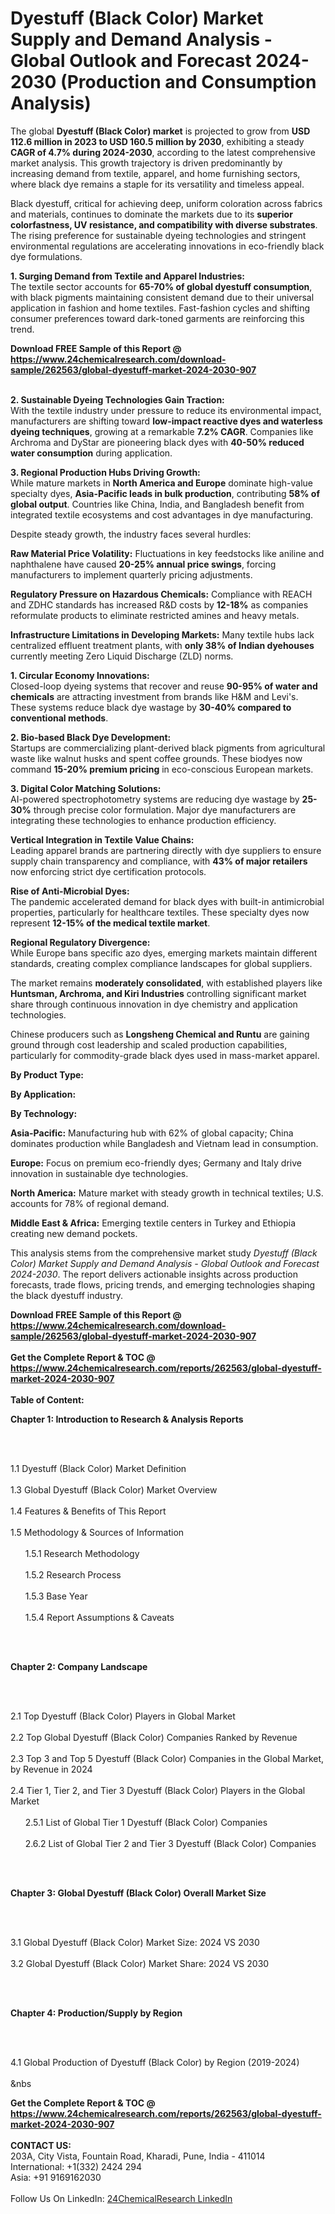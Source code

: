 <h1>Dyestuff (Black Color) Market Supply and Demand Analysis - Global Outlook and Forecast 2024-2030 (Production and Consumption Analysis)</h1><p>The global <strong>Dyestuff (Black Color) market</strong> is projected to grow from <strong>USD 112.6 million in 2023 to USD 160.5 million by 2030</strong>, exhibiting a steady <strong>CAGR of 4.7% during 2024-2030</strong>, according to the latest comprehensive market analysis. This growth trajectory is driven predominantly by increasing demand from textile, apparel, and home furnishing sectors, where black dye remains a staple for its versatility and timeless appeal.</p><p>Black dyestuff, critical for achieving deep, uniform coloration across fabrics and materials, continues to dominate the markets due to its <strong>superior colorfastness, UV resistance, and compatibility with diverse substrates</strong>. The rising preference for sustainable dyeing technologies and stringent environmental regulations are accelerating innovations in eco-friendly black dye formulations.</p><p><strong>1. Surging Demand from Textile and Apparel Industries:</strong><br>
The textile sector accounts for <strong>65-70% of global dyestuff consumption</strong>, with black pigments maintaining consistent demand due to their universal application in fashion and home textiles. Fast-fashion cycles and shifting consumer preferences toward dark-toned garments are reinforcing this trend.</p><div><b>Download FREE Sample of this Report @ 
            <a href="https://www.24chemicalresearch.com/download-sample/262563/global-dyestuff-market-2024-2030-907">
            https://www.24chemicalresearch.com/download-sample/262563/global-dyestuff-market-2024-2030-907</a></b></div><br><p><strong>2. Sustainable Dyeing Technologies Gain Traction:</strong><br>
With the textile industry under pressure to reduce its environmental impact, manufacturers are shifting toward <strong>low-impact reactive dyes and waterless dyeing techniques</strong>, growing at a remarkable <strong>7.2% CAGR</strong>. Companies like Archroma and DyStar are pioneering black dyes with <strong>40-50% reduced water consumption</strong> during application.</p><p><strong>3. Regional Production Hubs Driving Growth:</strong><br>
While mature markets in <strong>North America and Europe</strong> dominate high-value specialty dyes, <strong>Asia-Pacific leads in bulk production</strong>, contributing <strong>58% of global output</strong>. Countries like China, India, and Bangladesh benefit from integrated textile ecosystems and cost advantages in dye manufacturing.</p><p>Despite steady growth, the industry faces several hurdles:</p><p><strong>Raw Material Price Volatility:</strong> Fluctuations in key feedstocks like aniline and naphthalene have caused <strong>20-25% annual price swings</strong>, forcing manufacturers to implement quarterly pricing adjustments.</p><p><strong>Regulatory Pressure on Hazardous Chemicals:</strong> Compliance with REACH and ZDHC standards has increased R&amp;D costs by <strong>12-18%</strong> as companies reformulate products to eliminate restricted amines and heavy metals.</p><p><strong>Infrastructure Limitations in Developing Markets:</strong> Many textile hubs lack centralized effluent treatment plants, with <strong>only 38% of Indian dyehouses</strong> currently meeting Zero Liquid Discharge (ZLD) norms.</p><p><strong>1. Circular Economy Innovations:</strong><br>
Closed-loop dyeing systems that recover and reuse <strong>90-95% of water and chemicals</strong> are attracting investment from brands like H&amp;M and Levi's. These systems reduce black dye wastage by <strong>30-40% compared to conventional methods</strong>.</p><p><strong>2. Bio-based Black Dye Development:</strong><br>
Startups are commercializing plant-derived black pigments from agricultural waste like walnut husks and spent coffee grounds. These biodyes now command <strong>15-20% premium pricing</strong> in eco-conscious European markets.</p><p><strong>3. Digital Color Matching Solutions:</strong><br>
AI-powered spectrophotometry systems are reducing dye wastage by <strong>25-30%</strong> through precise color formulation. Major dye manufacturers are integrating these technologies to enhance production efficiency.</p><p><strong>Vertical Integration in Textile Value Chains:</strong><br>
	Leading apparel brands are partnering directly with dye suppliers to ensure supply chain transparency and compliance, with <strong>43% of major retailers</strong> now enforcing strict dye certification protocols.</p><p><strong>Rise of Anti-Microbial Dyes:</strong><br>
	The pandemic accelerated demand for black dyes with built-in antimicrobial properties, particularly for healthcare textiles. These specialty dyes now represent <strong>12-15% of the medical textile market</strong>.</p><p><strong>Regional Regulatory Divergence:</strong><br>
	While Europe bans specific azo dyes, emerging markets maintain different standards, creating complex compliance landscapes for global suppliers.</p><p>
	</p><p>The market remains <strong>moderately consolidated</strong>, with established players like <strong>Huntsman, Archroma, and Kiri Industries</strong> controlling significant market share through continuous innovation in dye chemistry and application technologies.</p><p>Chinese producers such as <strong>Longsheng Chemical and Runtu</strong> are gaining ground through cost leadership and scaled production capabilities, particularly for commodity-grade black dyes used in mass-market apparel.</p><p><strong>By Product Type:</strong></p><p><strong>By Application:</strong></p><p><strong>By Technology:</strong></p><p><strong>Asia-Pacific:</strong> Manufacturing hub with 62% of global capacity; China dominates production while Bangladesh and Vietnam lead in consumption.</p><p><strong>Europe:</strong> Focus on premium eco-friendly dyes; Germany and Italy drive innovation in sustainable dye technologies.</p><p><strong>North America:</strong> Mature market with steady growth in technical textiles; U.S. accounts for 78% of regional demand.</p><p><strong>Middle East &amp; Africa:</strong> Emerging textile centers in Turkey and Ethiopia creating new demand pockets.</p><p>This analysis stems from the comprehensive market study <em>Dyestuff (Black Color) Market Supply and Demand Analysis - Global Outlook and Forecast 2024-2030</em>. The report delivers actionable insights across production forecasts, trade flows, pricing trends, and emerging technologies shaping the black dyestuff industry.</p><div><b>Download FREE Sample of this Report @ 
            <a href="https://www.24chemicalresearch.com/download-sample/262563/global-dyestuff-market-2024-2030-907">
            https://www.24chemicalresearch.com/download-sample/262563/global-dyestuff-market-2024-2030-907</a></b></div><br><div><b>Get the Complete Report & TOC @ 
            <a href="https://www.24chemicalresearch.com/reports/262563/global-dyestuff-market-2024-2030-907">
            https://www.24chemicalresearch.com/reports/262563/global-dyestuff-market-2024-2030-907</a></b></div><br>
            <b>Table of Content:</b><p><p><strong>Chapter 1: Introduction to Research &amp; Analysis Reports</strong></p><br />
<br />
<p>1.1 Dyestuff (Black Color) Market Definition<br /><br />
1.3 Global Dyestuff (Black Color) Market Overview<br /><br />
1.4 Features &amp; Benefits of This Report<br /><br />
1.5 Methodology &amp; Sources of Information<br /><br />
&nbsp;&nbsp;&nbsp;&nbsp;&nbsp; 1.5.1 Research Methodology<br /><br />
&nbsp;&nbsp;&nbsp;&nbsp;&nbsp; 1.5.2 Research Process<br /><br />
&nbsp;&nbsp;&nbsp;&nbsp;&nbsp; 1.5.3 Base Year<br /><br />
&nbsp;&nbsp;&nbsp;&nbsp;&nbsp; 1.5.4 Report Assumptions &amp; Caveats</p><br />
<br />
<p><strong>Chapter 2: Company Landscape</strong></p><br />
<br />
<p>2.1 Top Dyestuff (Black Color) Players in Global Market<br /><br />
2.2 Top Global Dyestuff (Black Color) Companies Ranked by Revenue<br /><br />
2.3 Top 3 and Top 5 Dyestuff (Black Color) Companies in the Global Market, by Revenue in 2024<br /><br />
2.4 Tier 1, Tier 2, and Tier 3 Dyestuff (Black Color) Players in the Global Market<br /><br />
&nbsp;&nbsp;&nbsp;&nbsp;&nbsp; 2.5.1 List of Global Tier 1 Dyestuff (Black Color) Companies<br /><br />
&nbsp;&nbsp;&nbsp;&nbsp;&nbsp; 2.6.2 List of Global Tier 2 and Tier 3 Dyestuff (Black Color) Companies</p><br />
<br />
<p><strong>Chapter 3: Global Dyestuff (Black Color) Overall Market Size</strong></p><br />
<br />
<p>3.1 Global Dyestuff (Black Color) Market Size: 2024 VS 2030<br /><br />
3.2 Global Dyestuff (Black Color) Market Share: 2024 VS 2030</p><br />
<br />
<p><strong>Chapter 4: Production/Supply by Region</strong></p><br />
<br />
<p>4.1 Global Production of Dyestuff (Black Color) by Region (2019-2024)<br /><br />
&nbs</p><div><b>Get the Complete Report & TOC @ 
            <a href="https://www.24chemicalresearch.com/reports/262563/global-dyestuff-market-2024-2030-907">
            https://www.24chemicalresearch.com/reports/262563/global-dyestuff-market-2024-2030-907</a></b></div><br><b>CONTACT US:</b><br>
            203A, City Vista, Fountain Road, Kharadi, Pune, India - 411014<br>
            International: +1(332) 2424 294<br>
            Asia: +91 9169162030 <br><br>
            Follow Us On LinkedIn: <a href="https://www.linkedin.com/company/24chemicalresearch/">24ChemicalResearch LinkedIn</a>